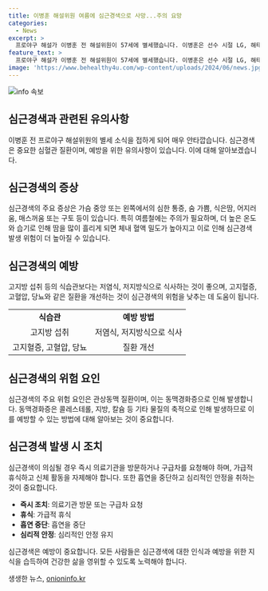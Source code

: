 ```yaml
---
title: 이병훈 해설위원 여름에 심근경색으로 사망...주의 요망
categories:
  - News
excerpt: >
  프로야구 해설가 이병훈 전 해설위원이 57세에 별세했습니다. 이병훈은 선수 시절 LG, 해태, 삼성에서 활약하며 타율 0.267 38홈런 169타점을 기록했으며, 해설가로도 활약했습니다. 그의 갑작스러운 사망은 심근경색으로 알려졌는데, 이는 심장 혈관에 혈전이나 플라크로 인해 혈액 공급이 차단되어 발생하는 심각한 심혈관 질환입니다. 특히 여름철에는 심근경색에 노출될 위험이 높으므로, 식습관을 개선하고 건강한 생활습관을 유지하는 것이 중요합니다.
feature_text: >
  프로야구 해설가 이병훈 전 해설위원이 57세에 별세했습니다. 이병훈은 선수 시절 LG, 해태, 삼성에서 활약하며 타율 0.267 38홈런 169타점을 기록했으며, 해설가로도 활약했습니다. 그의 갑작스러운 사망은 심근경색으로 알려졌는데, 이는 심장 혈관에 혈전이나 플라크로 인해 혈액 공급이 차단되어 발생하는 심각한 심혈관 질환입니다. 특히 여름철에는 심근경색에 노출될 위험이 높으므로, 식습관을 개선하고 건강한 생활습관을 유지하는 것이 중요합니다.
image: 'https://www.behealthy4u.com/wp-content/uploads/2024/06/news.jpg'
---
```


<p><img src="https://www.behealthy4u.com/wp-content/uploads/2024/06/news.jpg" alt="info 속보" /></p>

<h2 data-ke-size="size26">심근경색과 관련된 유의사항</h2>

<p data-ke-size="size16">이병훈 전 프로야구 해설위원의 별세 소식을 접하게 되어 매우 안타깝습니다. 심근경색은 중요한 심혈관 질환이며, 예방을 위한 유의사항이 있습니다. 이에 대해 알아보겠습니다.</p>

<h2 data-ke-size="size24">심근경색의 증상</h2>

<p data-ke-size="size16">심근경색의 주요 증상은 가슴 중앙 또는 왼쪽에서의 심한 통증, 숨 가쁨, 식은땀, 어지러움, 매스꺼움 또는 구토 등이 있습니다. 특히 여름철에는 주의가 필요하며, 더 높은 온도와 습기로 인해 땀을 많이 흘리게 되면 체내 혈액 밀도가 높아지고 이로 인해 심근경색 발생 위험이 더 높아질 수 있습니다.</p>

<h2 data-ke-size="size24">심근경색의 예방</h2>

<p data-ke-size="size16">고지방 섭취 등의 식습관보다는 저염식, 저지방식으로 식사하는 것이 좋으며, 고지혈증, 고혈압, 당뇨와 같은 질환을 개선하는 것이 심근경색의 위험을 낮추는 데 도움이 됩니다.</p>

<table>
  <tbody>
    <tr>
      <td style="text-align: center; height: 17px;"><b>식습관</b></td>
      <td style="text-align: center; height: 17px;"><b>예방 방법</b></td>
    </tr>
    <tr>
      <td style="text-align: center; height: 17px;">고지방 섭취</td>
      <td style="text-align: center; height: 17px;">저염식, 저지방식으로 식사</td>
    </tr>
    <tr>
      <td style="text-align: center; height: 17px;">고지혈증, 고혈압, 당뇨</td>
      <td style="text-align: center; height: 17px;">질환 개선</td>
    </tr>
  </tbody>
</table>

<h2 data-ke-size="size24">심근경색의 위험 요인</h2>

<p data-ke-size="size16">심근경색의 주요 위험 요인은 관상동맥 질환이며, 이는 동맥경화증으로 인해 발생합니다. 동맥경화증은 콜레스테롤, 지방, 칼슘 등 기타 물질의 축적으로 인해 발생하므로 이를 예방할 수 있는 방법에 대해 알아보는 것이 중요합니다.</p>

<h2 data-ke-size="size24">심근경색 발생 시 조치</h2>

<p data-ke-size="size16">심근경색이 의심될 경우 즉시 의료기관을 방문하거나 구급차를 요청해야 하며, 가급적 휴식하고 신체 활동을 자제해야 합니다. 또한 흡연을 중단하고 심리적인 안정을 취하는 것이 중요합니다.</p>

<ul>
  <li><b>즉시 조치</b>: 의료기관 방문 또는 구급차 요청</li>
  <li><b>휴식</b>: 가급적 휴식</li>
  <li><b>흡연 중단</b>: 흡연을 중단</li>
  <li><b>심리적 안정</b>: 심리적인 안정 유지</li>
</ul>

<p data-ke-size="size16">심근경색은 예방이 중요합니다. 모든 사람들은 심근경색에 대한 인식과 예방을 위한 지식을 습득하여 건강한 삶을 영위할 수 있도록 노력해야 합니다.</p>
생생한 뉴스, <a href="https://onioninfo.kr" rel="dofollow">onioninfo.kr</a>


